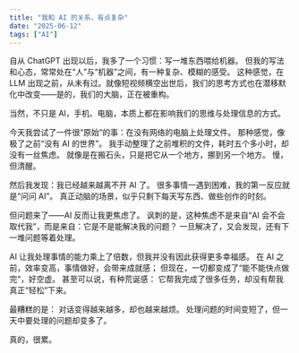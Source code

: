 ```yaml
---
title: "我和 AI 的关系，有点复杂"
date: "2025-06-12"
tags: ["AI"]
---
```


自从 ChatGPT 出现以后，我多了一个习惯：写一堆东西喂给机器。
但我的写法和心态，常常处在“人”与“机器”之间，有一种复杂、模糊的感受。
这种感觉，在 LLM 出现之前，从未有过。就像短视频横空出世后，我们的思考方式也在潜移默化中改变——是的，我们的大脑，正在被重构。

当然，不只是 AI，手机、电脑，本质上都在影响我们的思维与处理信息的方式。

今天我尝试了一件很“原始”的事：在没有网络的电脑上处理文件。
那种感觉，像极了之前“没有 AI 的世界”。
我手动整理了之前堆积的文件，耗时五个多小时，却没有一丝焦虑。
就像是在搬石头，只是把它从一个地方，挪到另一个地方。
慢，但清醒。

然后我发现：我已经越来越离不开 AI 了。
很多事情一遇到困难，我的第一反应就是“问问 AI”。
真正动脑的场景，似乎只剩下每天写东西、做些创作的时刻。

但问题来了——AI 反而让我更焦虑了。
讽刺的是，这种焦虑不是来自“AI 会不会取代我”，而是来自：它是不是能解决我的问题？
一旦解决了，又会发现，还有下一堆问题等着处理。

AI 让我处理事情的能力乘上了倍数，但我并没有因此获得更多幸福感。
在 AI 之前，效率变高，事情做好，会带来成就感；
但现在，一切都变成了“能不能快点做完”，好空虚。
甚至可以说，有种荒诞感：
它帮我完成了很多任务，却没有帮我真正“轻松”下来。

最糟糕的是：
对话变得越来越多，却也越来越烦。
处理问题的时间变短了，但一天中要处理的问题却变多了。

真的，很累。

